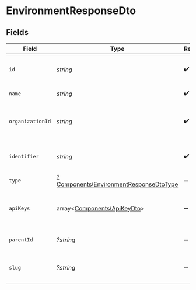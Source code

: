 # EnvironmentResponseDto


## Fields

| Field                                                                                           | Type                                                                                            | Required                                                                                        | Description                                                                                     | Example                                                                                         |
| ----------------------------------------------------------------------------------------------- | ----------------------------------------------------------------------------------------------- | ----------------------------------------------------------------------------------------------- | ----------------------------------------------------------------------------------------------- | ----------------------------------------------------------------------------------------------- |
| `id`                                                                                            | *string*                                                                                        | :heavy_check_mark:                                                                              | Unique identifier of the environment                                                            | 60d5ecb8b3b3a30015f3e1a1                                                                        |
| `name`                                                                                          | *string*                                                                                        | :heavy_check_mark:                                                                              | Name of the environment                                                                         | Production Environment                                                                          |
| `organizationId`                                                                                | *string*                                                                                        | :heavy_check_mark:                                                                              | Organization ID associated with the environment                                                 | 60d5ecb8b3b3a30015f3e1a2                                                                        |
| `identifier`                                                                                    | *string*                                                                                        | :heavy_check_mark:                                                                              | Unique identifier for the environment                                                           | prod-env-01                                                                                     |
| `type`                                                                                          | [?Components\EnvironmentResponseDtoType](../../Models/Components/EnvironmentResponseDtoType.md) | :heavy_minus_sign:                                                                              | Type of the environment                                                                         | prod                                                                                            |
| `apiKeys`                                                                                       | array<[Components\ApiKeyDto](../../Models/Components/ApiKeyDto.md)>                             | :heavy_minus_sign:                                                                              | List of API keys associated with the environment                                                |                                                                                                 |
| `parentId`                                                                                      | *?string*                                                                                       | :heavy_minus_sign:                                                                              | Parent environment ID                                                                           | 60d5ecb8b3b3a30015f3e1a3                                                                        |
| `slug`                                                                                          | *?string*                                                                                       | :heavy_minus_sign:                                                                              | URL-friendly slug for the environment                                                           | production                                                                                      |